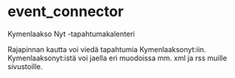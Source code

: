 # event_connector
Kymenlaakso Nyt -tapahtumakalenteri

Rajapinnan kautta voi viedä tapahtumia Kymenlaaksonyt:iin. 
Kymenlaaksonyt:istä voi jaella eri muodoissa mm. xml ja rss muille sivustoille.

